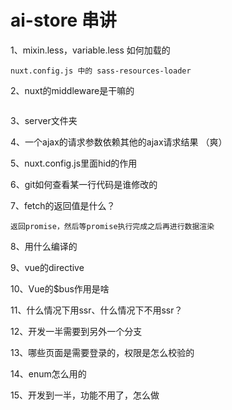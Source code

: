 # ai-store 串讲
1、mixin.less，variable.less 如何加载的
```
nuxt.config.js 中的 sass-resources-loader
```

2、nuxt的middleware是干嘛的

```

```
3、server文件夹

4、一个ajax的请求参数依赖其他的ajax请求结果 （爽）

5、nuxt.config.js里面hid的作用

6、git如何查看某一行代码是谁修改的

7、fetch的返回值是什么？
```
返回promise，然后等promise执行完成之后再进行数据渲染
```
8、用什么编译的

9、vue的directive

10、Vue的$bus作用是啥

11、什么情况下用ssr、什么情况下不用ssr？

12、开发一半需要到另外一个分支

13、哪些页面是需要登录的，权限是怎么校验的

14、enum怎么用的

15、开发到一半，功能不用了，怎么做
